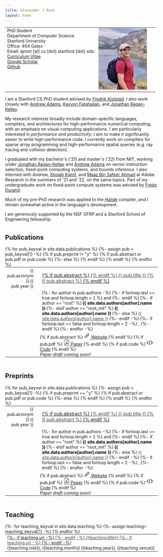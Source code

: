 ```yaml
---
title: Alexander J Root
layout: home
---
```


<table border="0" cellpadding="0">
<td valign="top">
PhD Student<br/>
Department of Computer Science<br/>
Stanford University<br/>
Office: 464 Gates<br/>
Email: ajroot [at] cs [dot] stanford [dot] edu<br/>
<!-- <a href="mailto:ajroot@stanford.edu">ajroot [at] stanford [dot] edu</a><br/> -->
<a href="/assets/cv.pdf">Curriculum Vitae</a><br/>
<a href="https://scholar.google.com/citations?user=ePuWx50AAAAJ&hl=en&oi=sra">Google Scholar</a><br/>
<!-- <a href="https://twitter.com/rootjalex">Twitter</a><br/> -->
<a href="https://github.com/rootjalex/">Github</a>
</td>
<td valign="top" style="min-width:140px;position: relative;text-align: end;padding-right: 2em;">
<img src="/assets/trip.jpg" width="160">
</td>
</table>




I am a Stanford CS PhD student advised by <a href="https://fredrikbk.com">Fredrik Kjolstad</a>.
I also work closely with <a href="https://andrew.adams.pub">Andrew Adams</a>,
<a href="https://graphics.stanford.edu/~kayvonf/">Kayvon Fatahalian</a>,
and <a href="https://people.csail.mit.edu/jrk/">Jonathan Ragan-Kelley</a>.


My research interests broadly include domain-specific languages, compilers, and architectures
for high-performance numerical computing, with an emphasis on visual computing applications.
I am particularly interested in *performance and productivity*: I aim to make it significantly
easier to write high-performance code. I currently work on compilers for sparse array programming
and high-performance spatial queries (e.g. ray tracing and collision detection).


I graduated with my bachelor's ('21) and master's ('22) from MIT, working under <a href="https://people.csail.mit.edu/jrk/">Jonathan Ragan-Kelley</a>
and <a href="https://andrew.adams.pub">Andrew Adams</a> on vector instruction selection,
fixed-point computing systems, and bounds inference. I also interned with Andrew, <a href="https://people.csail.mit.edu/skamil/">Shoaib Kamil</a>,
and <a href="https://maaz139.github.io">Maaz Bin Safeer Ahmad</a> at Adobe Research in the summers of '21 and '22, on the same topics.
Part of my undergraduate work on fixed-point compute systems was advised by <a href="https://people.csail.mit.edu/fredo/">Fr&eacute;do Durand</a>.


Much of my pre-PhD research was applied to the <a href="https://halide-lang.org/">Halide</a> compiler,
and I remain somewhat active in the language's development.

I am generously supported by the NSF GFRP and a Stanford School of Engineering fellowship.

<!-- <br> -->

<h2 class="tableheading" style="padding-top: 10px;">Publications</h2>

<table border="0" style="margin: 0;">
  {% for pub_keyval in site.data.publications %}
    {%- assign pub = pub_keyval[1] -%}
    {% if pub.preprint != "y" %}
    <tr>
      <td style="margin-left: 1em; text-align: right; flex: 0 0 90px; width: 15%">{{ pub.acronym }} {{ pub.year }}</td>
      <td style="width: 2.5%"></td>
      <td style="font-size: 1.1em; line-height: 1.25; hyphens: none; margin-bottom: 0.2em; text-decoration: underline;">
      {% if pub.abstract %}
        <a href="{{pub_keyval[0]}}.html" style="color: #464646">
      {% endif %}
      {{ pub.title }}
      {% if pub.abstract %}
        </a>
      {% endif %}
      </td>
    </tr>
    <tr>
      <td></td>
      <td style="width: 2.5%"></td>
      <td>
      <!-- for loop of authors -->
        {%- for author in pub.authors -%}
          {%- if forloop.last == true and forloop.length > 1 %}
            and
          {%- endif %}
          {%- if author == "root" %}
            <b><font color="#000000">{{ site.data.authors[author].name }}</font></b>
          {%- elsif author == "root_mit" %}
            <b><font color="#000000">{{ site.data.authors[author].name }}</font></b>
          {%- else %}
            <a href="{{- site.data.authors[author].site -}}" style="color: #464646">{{ site.data.authors[author].name }}</a>
          {%- endif -%}
          {%- if forloop.last == false and forloop.length > 2 -%}
            ,
          {%- endif %}
        {%- endfor -%}
      </td>
    </tr>
    {% if pub.abstract or pub.pdf or pub.code %}
    <tr style="height: 10%;">
      <td></td>
      <td style="width: 2.5%"></td>
      <td style="padding:0px; margin:0px;">
        {% if pub.abstract %}
          <a href="{{pub_keyval[0]}}.html"><img src="/assets/link.png" alt="link" width="20"/> Website</a>
        {% endif %}
        {% if pub.pdf %}
          <a href="{{ pub.pdf }}"><img src="/assets/doc.png" alt="pdf" width="20"/> Paper</a>
        {% endif %}
        {% if pub.code %}
          <a href="{{ pub.code }}"><img src="/assets/code.png" alt="code" width="20"/> Code</a>
        {% endif %}
      </td>
    </tr>
    {%- else %}
    <tr style="height: 10%;">
      <td></td>
      <td style="width: 2.5%"></td>
      <td style="padding:0px; margin:0px;">
        <em>Paper draft coming soon!</em>
      </td>
    </tr>
    {% endif %}
    {% endif %}
    {% endfor %}
</table>

<!-- <br> -->

<h2 class="tableheading" style="padding-top: 20px;">Preprints</h2>

<table border="0" style="margin: 0;">
  {% for pub_keyval in site.data.publications %}
    {%- assign pub = pub_keyval[1] -%}
    {% if pub.preprint == "y" %}
    <tr>
      <td style="margin-left: 1em; text-align: right; flex: 0 0 90px; width: 15%">{{ pub.acronym }} {{ pub.year }}</td>
      <td style="width: 2.5%"></td>
      <td style="font-size: 1.1em; line-height: 1.25; hyphens: none; margin-bottom: 0.2em; text-decoration: underline;">
      {% if pub.abstract %}
        <a href="{{pub_keyval[0]}}.html" style="color: #464646">
      {% endif %}
      {{ pub.title }}
      {% if pub.abstract %}
        </a>
      {% endif %}
      </td>
    </tr>
    <tr>
      <td></td>
      <td style="width: 2.5%"></td>
      <td>
      <!-- for loop of authors -->
        {%- for author in pub.authors -%}
          {%- if forloop.last == true and forloop.length > 1 %}
            and
          {%- endif %}
          {%- if author == "root" %}
            <b><font color="#000000">{{ site.data.authors[author].name }}</font></b>
          {%- elsif author == "root_mit" %}
            <b><font color="#000000">{{ site.data.authors[author].name }}</font></b>
          {%- else %}
            <a href="{{- site.data.authors[author].site -}}" style="color: #464646">{{ site.data.authors[author].name }}</a>
          {%- endif -%}
          {%- if forloop.last == false and forloop.length > 2 -%}
            ,
          {%- endif %}
        {%- endfor -%}
      </td>
    </tr>
    {% if pub.abstract or pub.pdf or pub.code %}
    <tr style="height: 10%;">
      <td></td>
      <td style="width: 2.5%"></td>
      <td style="padding:0px; margin:0px;">
        {% if pub.abstract %}
          <a href="{{pub_keyval[0]}}.html"><img src="/assets/link.png" alt="link" width="20"/> Website</a>
        {% endif %}
        {% if pub.pdf %}
          <a href="{{ pub.pdf }}"><img src="/assets/doc.png" alt="pdf" width="20"/> Paper</a>
        {% endif %}
        {% if pub.code %}
          <a href="{{ pub.code }}"><img src="/assets/code.png" alt="code" width="20"/> Code</a>
        {% endif %}
      </td>
    </tr>
    {%- else %}
    <tr style="height: 10%;">
      <td></td>
      <td style="width: 2.5%"></td>
      <td style="padding:0px; margin:0px;">
        <em>Paper draft coming soon!</em>
      </td>
    </tr>
    {% endif %}
    {% endif %}
    {% endfor %}
</table>

<!-- <br> -->

<h2 class="tableheading" style="padding-top: 20px;">Teaching</h2>
<table border="0" style="margin: 0;">
{%- for teaching_keyval in site.data.teaching %}
  {%- assign teaching= teaching_keyval[1] -%}
  <tr>
  <td> 
    <span style="text-decoration: underline;">
    {%- if teaching.url -%}
    <a href="{{teaching.url}}" style="color: #464646;">
    {%- endif -%}
    {{teaching.title}}
    {%- if teaching.url -%}
    </a>
    {%- endif -%}
    </span><br/>{{teaching.role}}, {{teaching.month}} {{teaching.year}}, {{teaching.venue}}
  </td>
  </tr>
{% endfor %}
</table>

<br/>
<div id=siteUpdate style="text-align: center;"> </div>
<script>
const desiredRepo = "rootjalex.github.io"
const monthNames = ["January", "February", "March", "April", "May", "June",
  "July", "August", "September", "October", "November", "December"
];

var xhttp = new XMLHttpRequest();
xhttp.onreadystatechange = function() {
  if (this.readyState == 4 && this.status == 200) {
    let repos = JSON.parse(this.responseText);
    repos.forEach((repo)=>{
      if (repo.name == desiredRepo)
      {
        var lastUpdated = new Date(repo.pushed_at);
        var day = lastUpdated.getUTCDate();
        var month = lastUpdated.getUTCMonth();
        var year = lastUpdated.getUTCFullYear();
        siteUpdate.innerHTML += (`<em>Site Last Updated ${monthNames[month]} ${year}</em><br>`);
      }
    });
  }
};
xhttp.open("GET", "https://api.github.com/users/rootjalex/repos", true);
xhttp.send();
</script>
